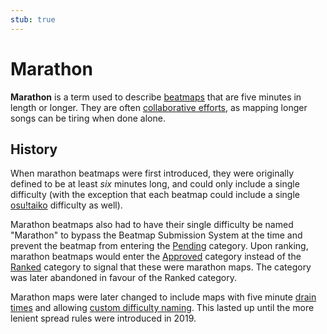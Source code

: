 ```yaml
---
stub: true
---
```


# Marathon

**Marathon** is a term used to describe [beatmaps](/wiki/Beatmap) that are five minutes in length or longer. They are often [collaborative efforts](/wiki/Beatmap/Beatmap_collaborations), as mapping longer songs can be tiring when done alone.

## History

When marathon beatmaps were first introduced, they were originally defined to be at least *six* minutes long, and could only include a single difficulty (with the exception that each beatmap could include a single [osu!taiko](/wiki/Game_mode/osu!taiko) difficulty as well).

Marathon beatmaps also had to have their single difficulty be named "Marathon" to bypass the Beatmap Submission System at the time and prevent the beatmap from entering the [Pending](/wiki/Beatmap/Category#work-in-progress-and-pending) category. Upon ranking, marathon beatmaps would enter the [Approved](/wiki/Beatmap/Category#approved) category instead of the [Ranked](/wiki/Beatmap/Category#ranked) category to signal that these were marathon maps. The category was later abandoned in favour of the Ranked category.

Marathon maps were later changed to include maps with five minute [drain times](/wiki/Beatmap/Drain_time) and allowing [custom difficulty naming](/wiki/Ranking_criteria/Difficulty_naming). This lasted up until the more lenient spread rules were introduced in 2019.

<!-- TODO: Add links and stuff -->
